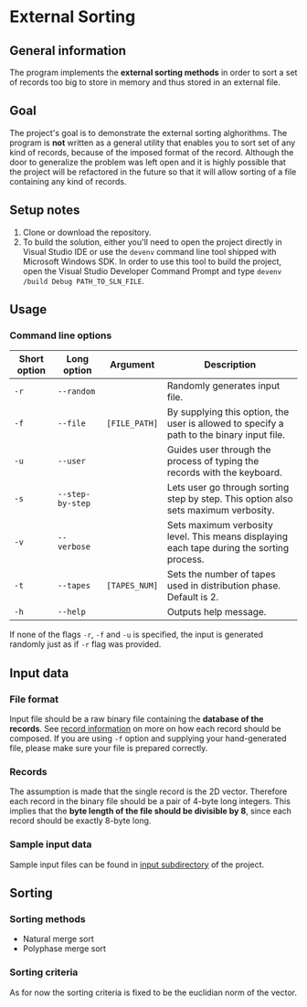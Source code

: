 # External Sorting

## General information
The program implements the **external sorting methods** in order to sort a set of records too big to store in memory and thus stored in an external file.

## Goal
The project's goal is to demonstrate the external sorting alghorithms. The program is **not** written as a general utility that enables you to sort set of any kind of records, because of the imposed format of the record. Although the door to generalize the problem was left open and it is highly possible that the project will be refactored in the future so that it will allow sorting of a file containing any kind of records.

## Setup notes
1. Clone or download the repository.
2. To build the solution, either you'll need to open the project directly in Visual Studio IDE or use the `devenv` command line tool shipped with Microsoft Windows SDK. In order to use this tool to build the project, open the Visual Studio Developer Command Prompt and type `devenv /build Debug PATH_TO_SLN_FILE`.

## Usage

### Command line options
| Short option | Long option      | Argument      | Description                                                                               |
|--------------|------------------|---------------|-------------------------------------------------------------------------------------------|
| `-r`         | `--random`       |               | Randomly generates input file.                                                            |
| `-f`         | `--file`         | `[FILE_PATH]` | By supplying this option, the user is allowed to specify a path to the binary input file. |
| `-u`         | `--user`         |               | Guides user through the process of typing the records with the keyboard.                  |
| `-s`         | `--step-by-step` |               | Lets user go through sorting step by step. This option also sets maximum verbosity.       |
| `-v`         | `--verbose`      |               | Sets maximum verbosity level. This means displaying each tape during the sorting process. |
| `-t`         | `--tapes`        | `[TAPES_NUM]` | Sets the number of tapes used in distribution phase. Default is 2.                        |
| `-h`         | `--help`         |               | Outputs help message.                                                                     |

If none of the flags `-r`, `-f` and `-u` is specified, the input is generated randomly just as if `-r` flag was provided.

## Input data

### File format

Input file should be a raw binary file containing the **database of the records**. See [record information](###Records) on more on how each record should be composed.
If you are using `-f` option and supplying your hand-generated file, please make sure your file is prepared correctly.

### Records
The assumption is made that the single record is the 2D vector. Therefore each record in the binary file should be a pair of 4-byte long integers. This implies that the **byte length of the file should be divisible by 8**, since each record should be exactly 8-byte long.

### Sample input data
Sample input files can be found in [input subdirectory](sorting/input) of the project.

## Sorting

### Sorting methods

* Natural merge sort
* Polyphase merge sort

### Sorting criteria
As for now the sorting criteria is fixed to be the euclidian norm of the vector.

